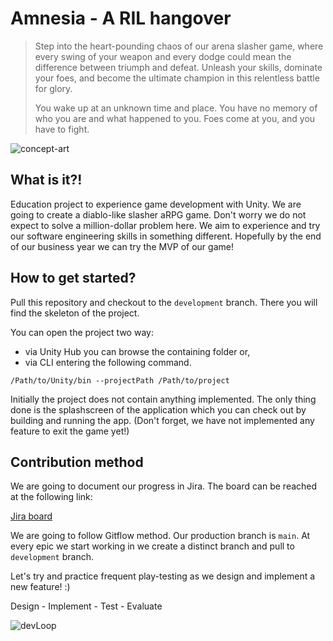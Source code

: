 # Amnesia - A RIL hangover

> Step into the heart-pounding chaos of our arena slasher game, where every swing of your weapon and every dodge could mean the difference between triumph and defeat. Unleash your skills, dominate your foes, and become the ultimate champion in this relentless battle for glory.
>
> You wake up at an unknown time and place. You have no memory of who you are and what happened to you. Foes come at you, and you have to fight.

![concept-art](./res/logo-concept-art.jpeg)

## What is it?!

Education project to experience game development with Unity. We are going to create a diablo-like slasher aRPG game. Don't worry we do not expect to solve a million-dollar problem here. We aim to experience and try our software engineering skills in something different. Hopefully by the end of our business year we can try the MVP of our game!

## How to get started?

Pull this repository and checkout to the `development` branch. There you will find the skeleton of the project.

You can open the project two way:
* via Unity Hub you can browse the containing folder
or,
* via CLI entering the following command.
```shell
/Path/to/Unity/bin --projectPath /Path/to/project
```

Initially the project does not contain anything implemented. The only thing done is the splashscreen of the application which you can check out by building and running the app. (Don't forget, we have not implemented any feature to exit the game yet!)

## Contribution method

We are going to document our progress in Jira. The board can be reached at the following link:

[Jira board](https://rilgame.atlassian.net/jira/software/projects/AMN/boards/1)

We are going to follow Gitflow method. Our production branch is `main`. At every epic we start working in we create a distinct branch and pull to `development` branch.

Let's try and practice frequent play-testing as we design and implement a new feature! :)

Design - Implement - Test - Evaluate

![devLoop](./res/devLoop.png)
